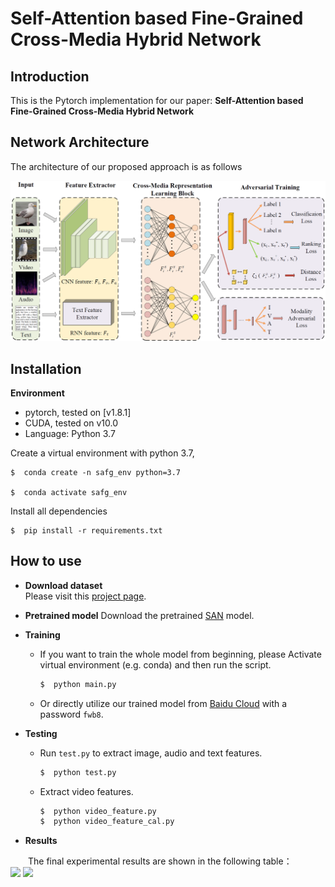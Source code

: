 # Self-Attention based Fine-Grained Cross-Media Hybrid Network
## Introduction
This is the Pytorch implementation for our paper: **Self-Attention based Fine-Grained Cross-Media Hybrid Network**
## Network Architecture
The architecture of our proposed approach is as follows
<div align=center><img  src="https://github.com/NUST-Machine-Intelligence-Laboratory/GASA/blob/main/fig/architecture.png"/></div>

## Installation
**Environment**  
* pytorch, tested on [v1.8.1]  
* CUDA, tested on v10.0  
* Language: Python 3.7

Create a virtual environment with python 3.7,

    $  conda create -n safg_env python=3.7

    $  conda activate safg_env

  Install all dependencies

    $  pip install -r requirements.txt
    
## How to use

* **Download dataset**  
Please visit this [project page](http://59.108.48.34/tiki/FGCrossNet/).
* **Pretrained model**
Download the pretrained [SAN](https://github.com/hszhao/SAN) model.

* **Training**  
   * If you want to train the whole model from beginning, please Activate virtual environment (e.g. conda) and then run the script.
      ```python
      $  python main.py
      ```
   * Or directly utilize our trained model from [Baidu Cloud](https://pan.baidu.com/s/1GlDbEbZizk5jncEwXlbpig) with a password `fwb8`.
* **Testing**  
   * Run `test.py` to extract image, audio and text features.
      ```python
      $  python test.py
      ```
    * Extract video features.
      ```python
      $  python video_feature.py
      $  python video_feature_cal.py
      ```

* **Results**
 
 &emsp;&emsp;The final experimental results are shown in the following table：    
 ![](https://github.com/NUST-Machine-Intelligence-Laboratory/GASA/blob/main/fig/table2.png)
 ![](https://github.com/NUST-Machine-Intelligence-Laboratory/GASA/blob/main/fig/table3.png)

 
